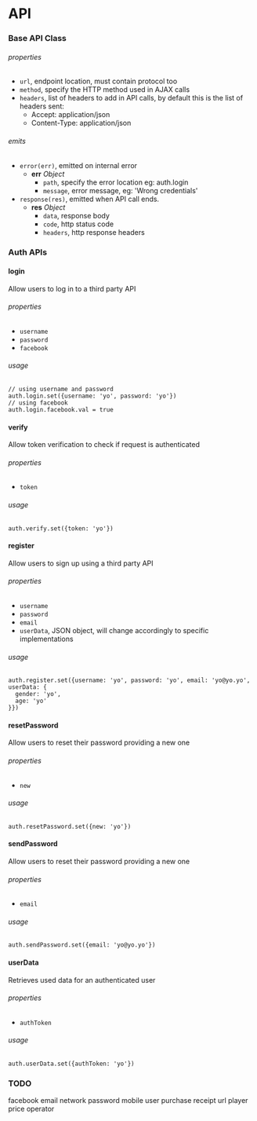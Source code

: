 # API

### Base API Class

###### properties

* `url`, endpoint location, must contain protocol too
* `method`, specify the HTTP method used in AJAX calls
* `headers`, list of headers to add in API calls, by default this is the list of headers sent:
  * Accept: application/json
  * Content-Type: application/json

###### emits

* `error(err)`, emitted on internal error
  * **err** *Object*
    * `path`, specify the error location eg: auth.login
    * `message`, error message, eg: 'Wrong credentials'
* `response(res)`, emitted when API call ends.
  * **res** *Object*
    * `data`, response body
    * `code`, http status code
    * `headers`, http response headers

### Auth APIs

#### login
Allow users to log in to a third party API

###### properties

* `username`
* `password`
* `facebook`

###### usage

```
// using username and password
auth.login.set({username: 'yo', password: 'yo'})
// using facebook
auth.login.facebook.val = true
```

#### verify
Allow token verification to check if request is authenticated

###### properties

* `token`

###### usage

```
auth.verify.set({token: 'yo'})
```

#### register
Allow users to sign up using a third party API

###### properties

* `username`
* `password`
* `email`
* `userData`, JSON object, will change accordingly to specific implementations

###### usage

```
auth.register.set({username: 'yo', password: 'yo', email: 'yo@yo.yo', userData: {
  gender: 'yo',
  age: 'yo'
}})
```

#### resetPassword
Allow users to reset their password providing a new one

###### properties

* `new`

###### usage

```
auth.resetPassword.set({new: 'yo'})
```

#### sendPassword
Allow users to reset their password providing a new one

###### properties

* `email`

###### usage

```
auth.sendPassword.set({email: 'yo@yo.yo'})
```

#### userData
Retrieves used data for an authenticated user

###### properties

* `authToken`

###### usage

```
auth.userData.set({authToken: 'yo'})
```

### TODO

facebook
email
network
password
mobile
user
purchase
receipt
url
player
price
operator
